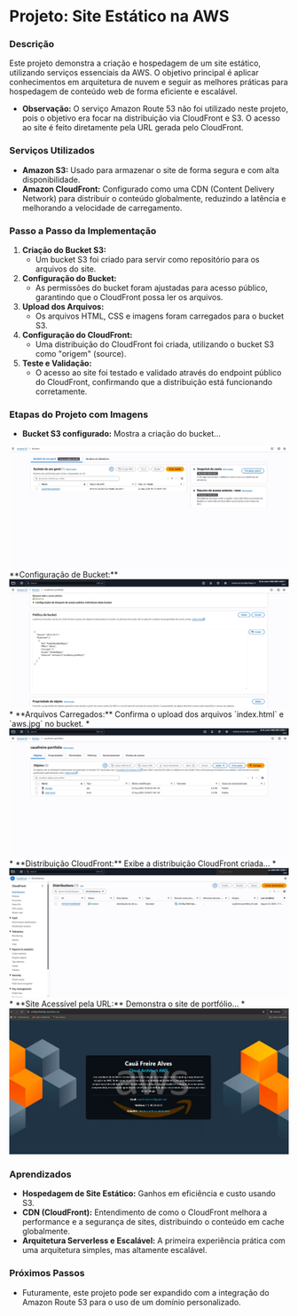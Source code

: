 # Projeto: Site Estático na AWS

### Descrição
Este projeto demonstra a criação e hospedagem de um site estático, utilizando serviços essenciais da AWS. O objetivo principal é aplicar conhecimentos em arquitetura de nuvem e seguir as melhores práticas para hospedagem de conteúdo web de forma eficiente e escalável.

* **Observação:** O serviço Amazon Route 53 não foi utilizado neste projeto, pois o objetivo era focar na distribuição via CloudFront e S3. O acesso ao site é feito diretamente pela URL gerada pelo CloudFront.

### Serviços Utilizados
* **Amazon S3:** Usado para armazenar o site de forma segura e com alta disponibilidade.
* **Amazon CloudFront:** Configurado como uma CDN (Content Delivery Network) para distribuir o conteúdo globalmente, reduzindo a latência e melhorando a velocidade de carregamento.

### Passo a Passo da Implementação
1.  **Criação do Bucket S3:**
    * Um bucket S3 foi criado para servir como repositório para os arquivos do site.
2.  **Configuração do Bucket:**
    * As permissões do bucket foram ajustadas para acesso público, garantindo que o CloudFront possa ler os arquivos.
3.  **Upload dos Arquivos:**
    * Os arquivos HTML, CSS e imagens foram carregados para o bucket S3.
4.  **Configuração do CloudFront:**
    * Uma distribuição do CloudFront foi criada, utilizando o bucket S3 como "origem" (source).
5.  **Teste e Validação:**
    * O acesso ao site foi testado e validado através do endpoint público do CloudFront, confirmando que a distribuição está funcionando corretamente.

### Etapas do Projeto com Imagens
*  **Bucket S3 configurado:** Mostra a criação do bucket...
<img src="https://github.com/cauafreirealves/Projeto-1-Site-Est-tico-na-AWS-/blob/main/Captura%20de%20tela%202025-08-22%20111206.jpg?raw=true">
   **Configuração de Bucket:**
   <img src="https://github.com/cauafreirealves/Projeto-1-Site-Est-tico-na-AWS-/blob/main/Captura%20de%20tela%202025-08-22%20111344.jpg">
*  **Arquivos Carregados:** Confirma o upload dos arquivos `index.html` e `aws.jpg` no bucket.
*  <img src="https://github.com/cauafreirealves/Projeto-1-Site-Est-tico-na-AWS-/blob/main/Captura%20de%20tela%202025-08-22%20111542.jpg">
*  **Distribuição CloudFront:** Exibe a distribuição CloudFront criada...
*  <img src="https://github.com/cauafreirealves/Projeto-1-Site-Est-tico-na-AWS-/blob/main/Captura%20de%20tela%202025-08-25%20082624.jpg">
* **Site Acessível pela URL:** Demonstra o site de portfólio...
* <img src="https://github.com/cauafreirealves/Projeto-1-Site-Est-tico-na-AWS-/blob/main/Captura%20de%20tela%202025-08-25%20083311.jpg">
  
### Aprendizados
* **Hospedagem de Site Estático:** Ganhos em eficiência e custo usando S3.
* **CDN (CloudFront):** Entendimento de como o CloudFront melhora a performance e a segurança de sites, distribuindo o conteúdo em cache globalmente.
* **Arquitetura Serverless e Escalável:** A primeira experiência prática com uma arquitetura simples, mas altamente escalável.

### Próximos Passos
* Futuramente, este projeto pode ser expandido com a integração do Amazon Route 53 para o uso de um domínio personalizado.
